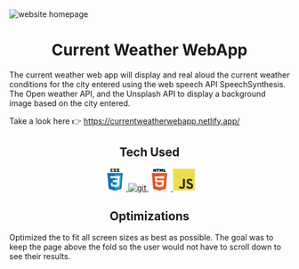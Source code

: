 <img align="center" src="images/readweather.png" alt="website homepage"/>

<h1 align="center">Current Weather WebApp</h1>

The current weather web app will display and real aloud the current weather conditions for the city entered using the web speech API SpeechSynthesis. The Open weather API, and the Unsplash API to display a background image based on the city entered.

Take a look here 👉 https://currentweatherwebapp.netlify.app/

<h2 align="center">Tech Used</h2> 
<p align="center"> <a href="https://www.w3schools.com/css/" target="_blank"
            rel="noreferrer"> <img
                src="https://raw.githubusercontent.com/devicons/devicon/master/icons/css3/css3-original-wordmark.svg"
                alt="css3" width="40" height="40" /> </a> <a href="https://git-scm.com/" target="_blank"
            rel="noreferrer"> <img src="https://www.vectorlogo.zone/logos/git-scm/git-scm-icon.svg" alt="git" width="40"
                height="40" /> </a> <a href="https://www.w3.org/html/" target="_blank" rel="noreferrer"> <img
                src="https://raw.githubusercontent.com/devicons/devicon/master/icons/html5/html5-original-wordmark.svg"
                alt="html5" width="40" height="40" /> </a> <a
            href="https://developer.mozilla.org/en-US/docs/Web/JavaScript" target="_blank" rel="noreferrer"> <img
                src="https://raw.githubusercontent.com/devicons/devicon/master/icons/javascript/javascript-original.svg"
                alt="javascript" width="40" height="40" /> </a> 
</p>

<h2 align="center">Optimizations</h2>

Optimized the to fit all screen sizes as best as possible. The goal was to keep the page above the fold so the user would not have to scroll down to see their results.
 



